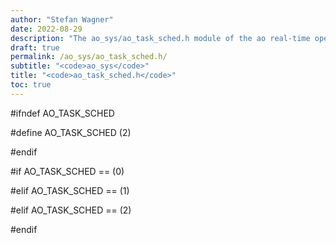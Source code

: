 ```yaml
---
author: "Stefan Wagner"
date: 2022-08-29
description: "The ao_sys/ao_task_sched.h module of the ao real-time operating system."
draft: true
permalink: /ao_sys/ao_task_sched.h/ 
subtitle: "<code>ao_sys</code>"
title: "<code>ao_task_sched.h</code>"
toc: true
---
```


#ifndef AO_TASK_SCHED

#define AO_TASK_SCHED       (2)

#endif

#if     AO_TASK_SCHED ==    (0)

#elif   AO_TASK_SCHED ==    (1)

#elif   AO_TASK_SCHED ==    (2)

#endif


